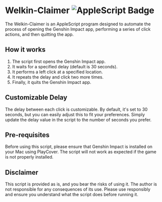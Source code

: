 # Welkin-Claimer ![AppleScript Badge](https://img.shields.io/badge/AppleScript-Scripting-blue)

The Welkin-Claimer is an AppleScript program designed to automate the process of opening the Genshin Impact app, performing a series of click actions, and then quitting the app. 

## How it works

1. The script first opens the Genshin Impact app.
2. It waits for a specified delay (default is 30 seconds).
3. It performs a left click at a specified location.
4. It repeats the delay and click two more times.
5. Finally, it quits the Genshin Impact app.

## Customizable Delay

The delay between each click is customizable. By default, it's set to 30 seconds, but you can easily adjust this to fit your preferences. Simply update the delay value in the script to the number of seconds you prefer.

## Pre-requisites

Before using this script, please ensure that Genshin Impact is installed on your Mac using PlayCover. The script will not work as expected if the game is not properly installed.

## Disclaimer

This script is provided as is, and you bear the risks of using it. The author is not responsible for any consequences of its use. Please use responsibly and ensure you understand what the script does before running it.

